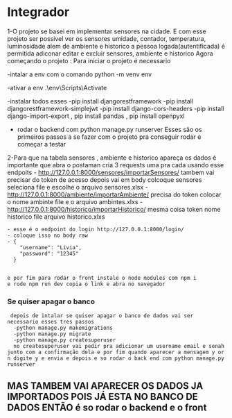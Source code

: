 # Integrador
  1-O projeto se basei em implementar sensores na cidade. E com esse projeto ser possivel ver os sensores umidade, contador, temperatura, luminosidade alem de ambiente e historico a pessoa logada(autentificada) é permitida adiconar editar e excluir sensores, ambiente e historico
  Agora começando o projeto :
  Para iniciar o projeto é necessario
  
  -intalar a env com o comando python -m venv env
  
  -ativar a env .\env\Scripts\Activate
  
  -instalar todos esses
    -pip install djangorestframework
    -pip install djangorestframework-simplejwt
    -pip install django-cors-headers
    -pip install django-import-export , pip install pandas , pip install openpyxl
  
 - rodar o backend com python manage.py runserver
  Esses são os primeiros passos a se fazer com o projeto pra conseguir rodar e começar a testar


2-Para que na tabela sensores , ambiente e historico apareça os dados é importante que abra o postaman cria 3 requests uma pra cada usando esse endpoits 
    - http://127.0.0.1:8000/sensores/importarSensores/ tambem vai precisar do token de acesso depois vai em body colcoque sensores  seleciona file e escolhe o arquivo sensores.xlsx
    - http://127.0.0.1:8000/ambiente/importarAmbiente/  precisa do token colocar o nome ambinte file e o arquivo ambintes.xlxs
    - http://127.0.0.1:8000/historico/importarHistorico/  mesma coisa token nome historico file arquivo historico.xlxs
    
    - esse é o endpoint do login http://127.0.0.1:8000/login/
    - coloque isso no body raw
    - {
        "username": "Livia",
        "password": "12345"
      }
    
    
    e por fim para rodar o front instale o node modules com npm i 
    e rode npm run dev copia o link e abra no navegador


### Se quiser apagar o banco 
     depois de intalar se quiser apagar o banco de dados vai ser necessario esses tres passos
      -python manage.py makemigrations
      -python manage.py migrate
      -python manage.py createsuperuser
      no createsuperuser vai pedir pra adicionar um username email e senah junto com a confirmação dela e por fim quando aparecer a mensagem y or n digite y e envia e depois e so rodar o back end com python manage.py runserver
    
## MAS TAMBEM VAI APARECER OS DADOS JA IMPORTADOS POIS JÁ ESTA NO BANCO DE DADOS ENTÃO é so rodar o backend e o front 
